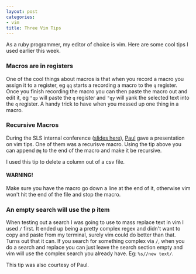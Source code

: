 ```yaml
---
layout: post
categories:
- vim
title: Three Vim Tips
---
```


As a ruby programmer, my editor of choice is vim. Here are some cool tips I used earlier this week.

### Macros are in registers

One of the cool things about macros is that when you record a macro you assign it to a register, eg `qq` starts a recording a macro to the `q` register. Once you finish recording the macro you can then paste the macro out and edit it, eg `"qp` will paste the `q` register and `"qy` will yank the selected text into the `q` register. A handy trick to have when you messed up one thing in a macro.

### Recursive Macros

During the SLS internal conference ([slides here](http://www.slideshare.net/smartlogic)), [Paul](https://twitter.com/PaulOstazeski) gave a presentation on vim tips. One of them was a recurisve macro. Using the tip above you can append `@q` to the end of the macro and make it be recursive.

I used this tip to delete a column out of a csv file.

#### WARNING!

Make sure you have the macro go down a line at the end of it, otherwise vim won't hit the end of the file and stop the macro.

### An empty search will use the p item

When testing out a search I was going to use to mass replace text in vim I used `/` first. It ended up being a pretty complex regex and didn't want to copy and paste from my terminal, surely vim could do better than that. Turns out that it can. If you search for something complex via `/`, when you do a search and replace you can just leave the search section empty and vim will use the complex search you already have. Eg: `%s//new text/`.

This tip was also courtesy of Paul.
